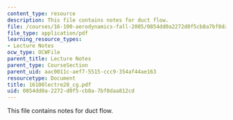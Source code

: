 ```yaml
---
content_type: resource
description: This file contains notes for duct flow.
file: /courses/16-100-aerodynamics-fall-2005/0854dd0a2272d0f5cb8a7bf8daa812cd_16100lectre28_cg.pdf
file_type: application/pdf
learning_resource_types:
- Lecture Notes
ocw_type: OCWFile
parent_title: Lecture Notes
parent_type: CourseSection
parent_uid: aac0011c-aef7-5515-ccc9-354af44ae163
resourcetype: Document
title: 16100lectre28_cg.pdf
uid: 0854dd0a-2272-d0f5-cb8a-7bf8daa812cd
---
```

This file contains notes for duct flow.


